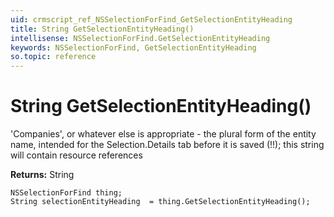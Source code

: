 ```yaml
---
uid: crmscript_ref_NSSelectionForFind_GetSelectionEntityHeading
title: String GetSelectionEntityHeading()
intellisense: NSSelectionForFind.GetSelectionEntityHeading
keywords: NSSelectionForFind, GetSelectionEntityHeading
so.topic: reference
---
```


# String GetSelectionEntityHeading()

'Companies', or whatever else is appropriate - the plural form of the entity name, intended for the Selection.Details tab before it is saved (!!); this string will contain resource references

**Returns:** String

```crmscript
NSSelectionForFind thing;
String selectionEntityHeading  = thing.GetSelectionEntityHeading();
```

